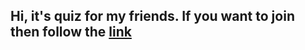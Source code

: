 ## Hi, it's quiz for my friends. If you want to join then follow the [link](https://iskakovshamil.github.io/quiz-for-friends/main.html)
